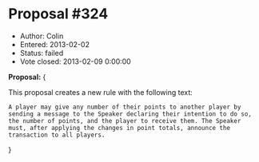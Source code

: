 Proposal #324
============= 
* Author: Colin
* Entered: 2013-02-02 
* Status: failed
* Vote closed: 2013-02-09 0:00:00

__Proposal:__
{

This proposal creates a new rule with the following text:

    A player may give any number of their points to another player by
    sending a message to the Speaker declaring their intention to do so,
    the number of points, and the player to receive them. The Speaker
    must, after applying the changes in point totals, announce the
    transaction to all players.

}